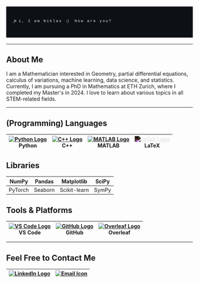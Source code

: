 ![Banner](./assets/banner.svg)

---

## About Me
I am a Mathematician interested in Geometry, partial differential equations, calculus of variations, machine learning, data science, and statistics. Currently, I am pursuing a PhD in Mathematics at ETH Zurich, where I completed my Master's in 2024. I love to learn about various topics in all STEM-related fields.

---

## (Programming) Languages

| [<img src="https://cdn.jsdelivr.net/gh/devicons/devicon/icons/python/python-original.svg" width="25px" alt="Python Logo" style="border:0;"/>](https://www.python.org/)<br>Python | [<img src="https://cdn.jsdelivr.net/gh/devicons/devicon/icons/cplusplus/cplusplus-original.svg" width="25px" alt="C++ Logo" style="border:0;"/>](https://isocpp.org/)<br>C++ | [<img src="https://cdn.jsdelivr.net/gh/devicons/devicon/icons/matlab/matlab-original.svg" width="25px" alt="MATLAB Logo" style="border:0;"/>](https://www.mathworks.com/products/matlab.html)<br>MATLAB | [<img src="https://cdn.jsdelivr.net/npm/simple-icons@v10/icons/latex.svg" width="25px" style="filter: invert(1); border:0;" alt="LaTeX Logo"/>](https://www.latex-project.org/)<br>LaTeX |
|---|---|---|---|

## Libraries

| NumPy | Pandas | Matplotlib | SciPy |
|---|---|---|---|
| PyTorch | Seaborn | Scikit-learn | SymPy |

## Tools & Platforms

| [<img src="https://cdn.jsdelivr.net/gh/devicons/devicon/icons/vscode/vscode-original.svg" width="25px" alt="VS Code Logo" style="border:0;"/>](https://code.visualstudio.com/)<br>VS Code | [<img src="https://cdn.jsdelivr.net/gh/devicons/devicon/icons/github/github-original.svg" width="25px" alt="GitHub Logo" style="border:0;"/>](https://github.com/)<br>GitHub | [<img src="https://cdn.jsdelivr.net/npm/simple-icons@v10/icons/overleaf.svg" width="25px" alt="Overleaf Logo" style="border:0;"/>](https://www.overleaf.com/)<br>Overleaf |
|---|---|---|

---

## Feel Free to Contact Me

| [<img src="https://cdn.jsdelivr.net/gh/devicons/devicon/icons/linkedin/linkedin-original.svg" width="25px" alt="LinkedIn Logo" style="border:0;"/>](https://www.linkedin.com/in/niklas-canova-7b83962ba/) | [<img src="https://upload.wikimedia.org/wikipedia/commons/4/4e/Mail_%28iOS%29.svg" width="25px" alt="Email Icon" style="border:0;"/>](mailto:niklasc@icloud.com) |
|---|---|
